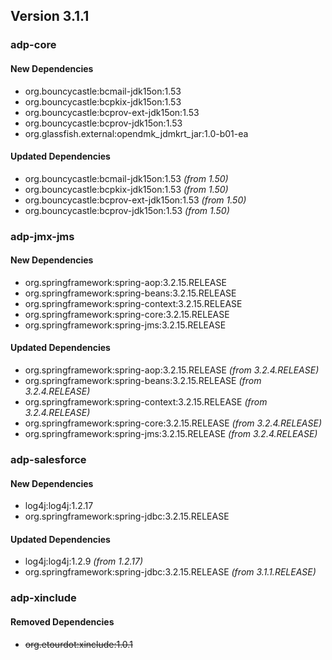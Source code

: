 ## Version 3.1.1 ##

### adp-core ###

#### New Dependencies ####
- org.bouncycastle:bcmail-jdk15on:1.53
- org.bouncycastle:bcpkix-jdk15on:1.53
- org.bouncycastle:bcprov-ext-jdk15on:1.53
- org.bouncycastle:bcprov-jdk15on:1.53
- org.glassfish.external:opendmk_jdmkrt_jar:1.0-b01-ea

#### Updated Dependencies ####
- org.bouncycastle:bcmail-jdk15on:1.53 *(from 1.50)*
- org.bouncycastle:bcpkix-jdk15on:1.53 *(from 1.50)*
- org.bouncycastle:bcprov-ext-jdk15on:1.53 *(from 1.50)*
- org.bouncycastle:bcprov-jdk15on:1.53 *(from 1.50)*

### adp-jmx-jms ###

#### New Dependencies ####
- org.springframework:spring-aop:3.2.15.RELEASE
- org.springframework:spring-beans:3.2.15.RELEASE
- org.springframework:spring-context:3.2.15.RELEASE
- org.springframework:spring-core:3.2.15.RELEASE
- org.springframework:spring-jms:3.2.15.RELEASE

#### Updated Dependencies ####
- org.springframework:spring-aop:3.2.15.RELEASE *(from 3.2.4.RELEASE)*
- org.springframework:spring-beans:3.2.15.RELEASE *(from 3.2.4.RELEASE)*
- org.springframework:spring-context:3.2.15.RELEASE *(from 3.2.4.RELEASE)*
- org.springframework:spring-core:3.2.15.RELEASE *(from 3.2.4.RELEASE)*
- org.springframework:spring-jms:3.2.15.RELEASE *(from 3.2.4.RELEASE)*

### adp-salesforce ###

#### New Dependencies ####
- log4j:log4j:1.2.17
- org.springframework:spring-jdbc:3.2.15.RELEASE

#### Updated Dependencies ####
- log4j:log4j:1.2.9 *(from 1.2.17)*
- org.springframework:spring-jdbc:3.2.15.RELEASE *(from 3.1.1.RELEASE)*

### adp-xinclude ###

#### Removed Dependencies ####
- ~~org.etourdot:xinclude:1.0.1~~
